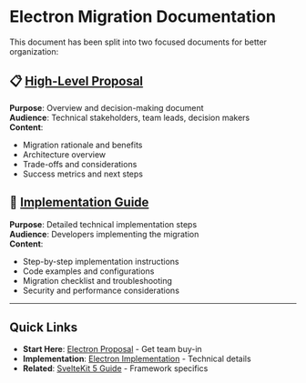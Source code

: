 # Electron Migration Documentation

This document has been split into two focused documents for better organization:

## 📋 [High-Level Proposal](./electron-proposal.md)

**Purpose**: Overview and decision-making document  
**Audience**: Technical stakeholders, team leads, decision makers  
**Content**: 
- Migration rationale and benefits
- Architecture overview
- Trade-offs and considerations
- Success metrics and next steps

## 🔧 [Implementation Guide](./electron-implementation.md)

**Purpose**: Detailed technical implementation steps  
**Audience**: Developers implementing the migration  
**Content**: 
- Step-by-step implementation instructions
- Code examples and configurations
- Migration checklist and troubleshooting
- Security and performance considerations

---

## Quick Links

- **Start Here**: [Electron Proposal](./electron-proposal.md) - Get team buy-in
- **Implementation**: [Electron Implementation](./electron-implementation.md) - Technical details
- **Related**: [SvelteKit 5 Guide](../for-ai/svelte.md) - Framework specifics
